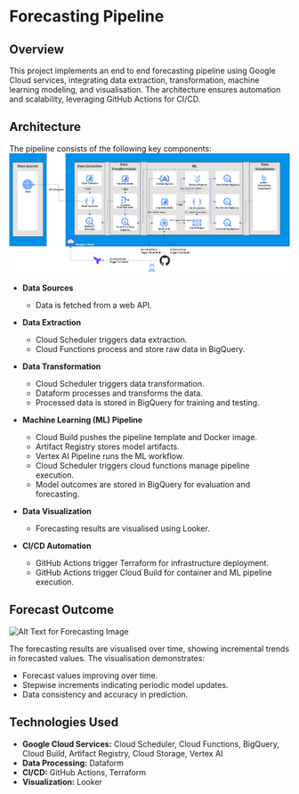 # Forecasting Pipeline

## Overview

This project implements an end to end forecasting pipeline using Google Cloud services, integrating data extraction, transformation, machine learning modeling, and visualisation. The architecture ensures automation and scalability, leveraging GitHub Actions for CI/CD.

## Architecture

The pipeline consists of the following key components:
![Alt Text for Architecture Image](images/architecture_image.png)

*   **Data Sources**
    *   Data is fetched from a web API.

*   **Data Extraction**
    *   Cloud Scheduler triggers data extraction.
    *   Cloud Functions process and store raw data in BigQuery.

*   **Data Transformation**
    *   Cloud Scheduler triggers data transformation.
    *   Dataform processes and transforms the data.
    *   Processed data is stored in BigQuery for training and testing.

*   **Machine Learning (ML) Pipeline**
    *   Cloud Build pushes the pipeline template and Docker image.
    *   Artifact Registry stores model artifacts.
    *   Vertex AI Pipeline runs the ML workflow.
    *   Cloud Scheduler triggers cloud functions manage pipeline execution.
    *   Model outcomes are stored in BigQuery for evaluation and forecasting.

*   **Data Visualization**
    *   Forecasting results are visualised using Looker.

*   **CI/CD Automation**
    *   GitHub Actions trigger Terraform for infrastructure deployment.
    *   GitHub Actions trigger Cloud Build for container and ML pipeline execution.

## Forecast Outcome
![Alt Text for Forecasting Image](images/forecasting_image.jpg)

The forecasting results are visualised over time, showing incremental trends in forecasted values. The visualisation demonstrates:

*   Forecast values improving over time.
*   Stepwise increments indicating periodic model updates.
*   Data consistency and accuracy in prediction.

## Technologies Used

*   **Google Cloud Services:** Cloud Scheduler, Cloud Functions, BigQuery, Cloud Build, Artifact Registry, Cloud Storage, Vertex AI
*   **Data Processing:** Dataform
*   **CI/CD:** GitHub Actions, Terraform
*   **Visualization:** Looker